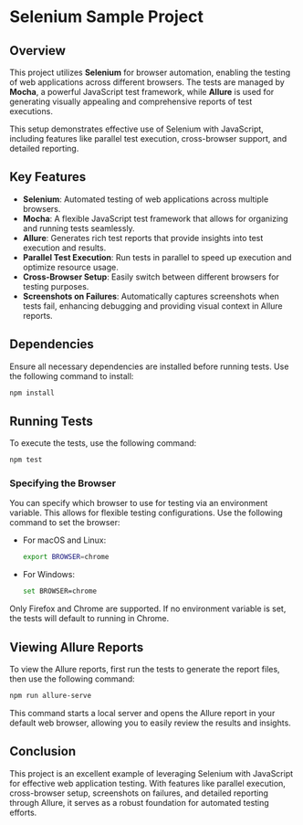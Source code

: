 # Selenium Sample Project

## Overview
This project utilizes **Selenium** for browser automation, enabling the testing of web applications across different browsers. The tests are managed by **Mocha**, a powerful JavaScript test framework, while **Allure** is used for generating visually appealing and comprehensive reports of test executions.

This setup demonstrates effective use of Selenium with JavaScript, including features like parallel test execution, cross-browser support, and detailed reporting.

## Key Features
- **Selenium**: Automated testing of web applications across multiple browsers.
- **Mocha**: A flexible JavaScript test framework that allows for organizing and running tests seamlessly.
- **Allure**: Generates rich test reports that provide insights into test execution and results.
- **Parallel Test Execution**: Run tests in parallel to speed up execution and optimize resource usage.
- **Cross-Browser Setup**: Easily switch between different browsers for testing purposes.
- **Screenshots on Failures**: Automatically captures screenshots when tests fail, enhancing debugging and providing visual context in Allure reports.

## Dependencies
Ensure all necessary dependencies are installed before running tests. Use the following command to install:

```bash
npm install
```

## Running Tests
To execute the tests, use the following command:

```bash
npm test
```

### Specifying the Browser
You can specify which browser to use for testing via an environment variable. This allows for flexible testing configurations. Use the following command to set the browser:

- For macOS and Linux:
  ```bash
  export BROWSER=chrome
  ```

- For Windows:
  ```bash
  set BROWSER=chrome
  ```

Only Firefox and Chrome are supported. If no environment variable is set, the tests will default to running in Chrome.

## Viewing Allure Reports
To view the Allure reports, first run the tests to generate the report files, then use the following command:

```bash
npm run allure-serve
```

This command starts a local server and opens the Allure report in your default web browser, allowing you to easily review the results and insights.

## Conclusion
This project is an excellent example of leveraging Selenium with JavaScript for effective web application testing. With features like parallel execution, cross-browser setup, screenshots on failures, and detailed reporting through Allure, it serves as a robust foundation for automated testing efforts.
